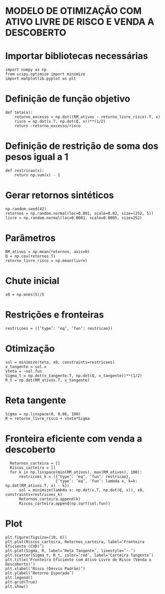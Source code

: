 # MODELO DE OTIMIZAÇÃO COM ATIVO LIVRE DE RISCO E VENDA A DESCOBERTO

# Importar bibliotecas necessárias
    import numpy as np
    from scipy.optimize import minimize
    import matplotlib.pyplot as plt  

# Definição de função objetivo
    def teta(x):
        retorno_excesso = np.dot((RM_ativos - retorno_livre_risco).T, x)
        risco = np.dot(x.T, np.dot(Q, x))**(1/2)
        return -retorno_excesso/risco
    
# Definição de restrição de soma dos pesos igual a 1
    def restricao(x):
        return np.sum(x) - 1

# Gerar retornos sintéticos
    np.random.seed(42)
    retornos = np.random.normal(loc=0.001, scale=0.02, size=(252, 5))
    livre = np.random.normal(loc=0.0001, scale=0.0005, size=252)  

# Parâmetros
    RM_ativos = np.mean(retornos, axis=0)
    Q = np.cov(retornos.T)
    retorno_livre_risco = np.mean(livre)

# Chute inicial
    x0 = np.ones(5)/5

# Restrições e fronteiras
    restricoes = ({’type’: ’eq’, ’fun’: restricao})

# Otimização
    sol = minimize(teta, x0, constraints=restricoes)
    x_tangente = sol.x
    vteta = -sol.fun
    Sigma_t = np.dot(x_tangente.T, np.dot(Q, x_tangente))**(1/2)
    R_t = np.dot(RM_ativos.T, x_tangente)

# Reta tangente
    Sigma = np.linspace(0, 0.06, 100)
    R = retorno_livre_risco + vteta*Sigma

# Fronteira eficiente com venda a descoberto
      Retornos_carteira = []
      Riscos_carteira = []
      for k in np.linspace(min(RM_ativos), max(RM_ativos), 100):
          restricoes_k = ({’type’: ’eq’, ’fun’: restricao},
                          {’type’: ’eq’, ’fun’: lambda x, k=k: np.dot(RM_ativos.T, x) - k})
          sol = minimize(lambda x: np.dot(x.T, np.dot(Q, x)), x0, constraints=restricoes_k)
          Retornos_carteira.append(k)
          Riscos_carteira.append(np.sqrt(sol.fun))

# Plot
    plt.figure(figsize=(10, 6))
    plt.plot(Riscos_carteira, Retornos_carteira, label=’Fronteira Eficiente (CVD)’)
    plt.plot(Sigma, R, label=’Reta Tangente’, linestyle=’--’)
    plt.scatter(Sigma_t, R_t, color=’red’, label=’Carteira Tangente’)
    plt.title(’Fronteira Eficiente com Ativo Livre de Risco (Venda a Descoberto)’)
    plt.xlabel(’Risco (Desvio Padrão)’)
    plt.ylabel(’Retorno Esperado’)
    plt.legend()
    plt.grid(True)
    plt.show()


